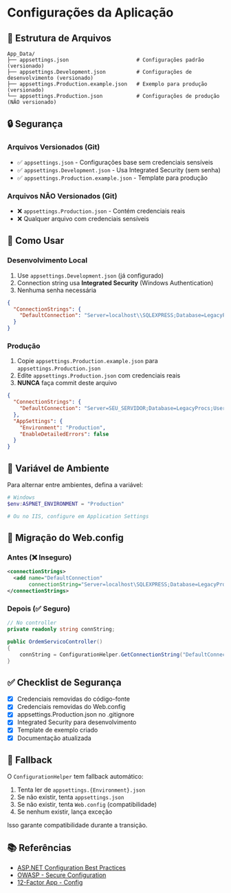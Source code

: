 # Configurações da Aplicação

## 📁 Estrutura de Arquivos

```
App_Data/
├── appsettings.json                      # Configurações padrão (versionado)
├── appsettings.Development.json          # Configurações de desenvolvimento (versionado)
├── appsettings.Production.example.json   # Exemplo para produção (versionado)
└── appsettings.Production.json           # Configurações de produção (NÃO versionado)
```

## 🔒 Segurança

### Arquivos Versionados (Git)
- ✅ `appsettings.json` - Configurações base sem credenciais sensíveis
- ✅ `appsettings.Development.json` - Usa Integrated Security (sem senha)
- ✅ `appsettings.Production.example.json` - Template para produção

### Arquivos NÃO Versionados (Git)
- ❌ `appsettings.Production.json` - Contém credenciais reais
- ❌ Qualquer arquivo com credenciais sensíveis

## 🚀 Como Usar

### Desenvolvimento Local

1. Use `appsettings.Development.json` (já configurado)
2. Connection string usa **Integrated Security** (Windows Authentication)
3. Nenhuma senha necessária

```json
{
  "ConnectionStrings": {
    "DefaultConnection": "Server=localhost\\SQLEXPRESS;Database=LegacyProcs;Integrated Security=true;TrustServerCertificate=true;"
  }
}
```

### Produção

1. Copie `appsettings.Production.example.json` para `appsettings.Production.json`
2. Edite `appsettings.Production.json` com credenciais reais
3. **NUNCA** faça commit deste arquivo

```json
{
  "ConnectionStrings": {
    "DefaultConnection": "Server=SEU_SERVIDOR;Database=LegacyProcs;User Id=SEU_USUARIO;Password=SUA_SENHA;TrustServerCertificate=true;"
  },
  "AppSettings": {
    "Environment": "Production",
    "EnableDetailedErrors": false
  }
}
```

## 🔧 Variável de Ambiente

Para alternar entre ambientes, defina a variável:

```powershell
# Windows
$env:ASPNET_ENVIRONMENT = "Production"

# Ou no IIS, configure em Application Settings
```

## 📝 Migração do Web.config

### Antes (❌ Inseguro)
```xml
<connectionStrings>
  <add name="DefaultConnection" 
       connectionString="Server=localhost\SQLEXPRESS;Database=LegacyProcs;User Id=sa;Password=Admin123!;" />
</connectionStrings>
```

### Depois (✅ Seguro)
```csharp
// No controller
private readonly string connString;

public OrdemServicoController()
{
    connString = ConfigurationHelper.GetConnectionString("DefaultConnection");
}
```

## ✅ Checklist de Segurança

- [x] Credenciais removidas do código-fonte
- [x] Credenciais removidas do Web.config
- [x] appsettings.Production.json no .gitignore
- [x] Integrated Security para desenvolvimento
- [x] Template de exemplo criado
- [x] Documentação atualizada

## 🔄 Fallback

O `ConfigurationHelper` tem fallback automático:

1. Tenta ler de `appsettings.{Environment}.json`
2. Se não existir, tenta `appsettings.json`
3. Se não existir, tenta `Web.config` (compatibilidade)
4. Se nenhum existir, lança exceção

Isso garante compatibilidade durante a transição.

## 📚 Referências

- [ASP.NET Configuration Best Practices](https://learn.microsoft.com/aspnet/core/security/app-secrets)
- [OWASP - Secure Configuration](https://owasp.org/www-project-top-ten/)
- [12-Factor App - Config](https://12factor.net/config)
